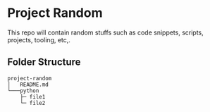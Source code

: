 # Project Random

This repo will contain random stuffs such as code snippets, scripts, projects, tooling, etc,.

## Folder Structure
```
project-random
│   README.md
└───python
    ├─ file1
    └─ file2

```